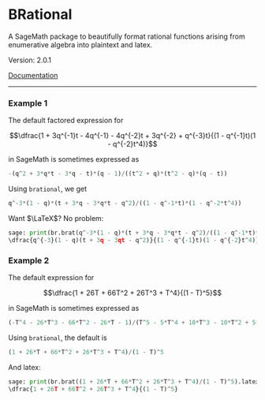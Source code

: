 # BRational
A SageMath package to beautifully format rational functions arising from enumerative algebra into plaintext and latex.

Version: 2.0.1

[Documentation](https://joshmaglione.com/BRational/)

---

### Example 1

The default factored expression for 

$$\dfrac{1 + 3q^{-1}t - 4q^{-1} - 4q^{-2}t + 3q^{-2} + q^{-3}t}{(1 - q^{-1}t)(1 - q^{-2}t^4)}$$

in SageMath is sometimes expressed as
```python
-(q^2 + 3*q*t - 3*q - t)*(q - 1)/((t^2 + q)*(t^2 - q)*(q - t))
```

Using `brational`, we get 

```python
q^-3*(1 - q)*(t + 3*q - 3*q*t - q^2)/((1 - q^-1*t)*(1 - q^-2*t^4))
```

Want $\LaTeX$? No problem:

```python
sage: print(br.brat(q^-3*(1 - q)*(t + 3*q - 3*q*t - q^2)/((1 - q^-1*t)*(1 - q^-2*t^4))).factor().latex())
\dfrac{q^{-3}(1 - q)(t + 3q - 3qt - q^2)}{(1 - q^{-1}t)(1 - q^{-2}t^4)}
```


### Example 2

The default expression for 

$$\dfrac{1 + 26T + 66T^2 + 26T^3 + T^4}{(1 - T)^5}$$

in SageMath is sometimes expressed as
```python
(-T^4 - 26*T^3 - 66*T^2 - 26*T - 1)/(T^5 - 5*T^4 + 10*T^3 - 10*T^2 + 5*T - 1)
```

Using `brational`, the default is 

```python
(1 + 26*T + 66*T^2 + 26*T^3 + T^4)/(1 - T)^5
```

And latex:

```python
sage: print(br.brat((1 + 26*T + 66*T^2 + 26*T^3 + T^4)/(1 - T)^5).latex())
\dfrac{1 + 26T + 66T^2 + 26T^3 + T^4}{(1 - T)^5}
```